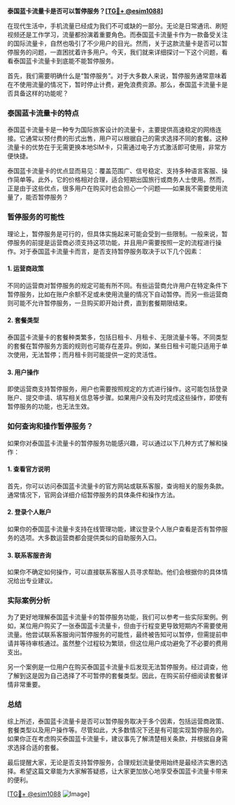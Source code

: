 **泰国蓝卡流量卡是否可以暂停服务？[[TG💪+ @esim1088](https://t.me/s/esim1088)]**

在现代生活中，手机流量已经成为我们不可或缺的一部分。无论是日常通讯、刷短视频还是工作学习，流量都扮演着重要角色。而泰国蓝卡流量卡作为一款备受关注的国际流量卡，自然也吸引了不少用户的目光。然而，关于这款流量卡是否可以暂停服务的问题，一直困扰着许多用户。今天，我们就来详细探讨一下这个问题，看看泰国蓝卡流量卡到底能不能暂停服务。

首先，我们需要明确什么是“暂停服务”。对于大多数人来说，暂停服务通常意味着在不使用流量的情况下，暂时停止计费，避免浪费资源。那么，泰国蓝卡流量卡是否具备这样的功能呢？

### 泰国蓝卡流量卡的特点

泰国蓝卡流量卡是一种专为国际旅客设计的流量卡，主要提供高速稳定的网络连接。它通常以预付费的形式出售，用户可以根据自己的需求选择不同的套餐。这种流量卡的优势在于无需更换本地SIM卡，只需通过电子方式激活即可使用，非常方便快捷。

泰国蓝卡流量卡的优点显而易见：覆盖范围广、信号稳定、支持多种语言客服、操作简单等。此外，它的价格相对合理，适合短期出国旅行或商务人士使用。然而，正是由于这些优点，很多用户在购买时也会担心一个问题——如果我不需要使用流量了，能否暂停服务？

### 暂停服务的可能性

理论上，暂停服务是可行的，但具体实施起来可能会受到一些限制。一般来说，暂停服务的前提是运营商必须支持这项功能，并且用户需要按照一定的流程进行操作。对于泰国蓝卡流量卡而言，是否支持暂停服务取决于以下几个因素：

#### 1. **运营商政策**
   不同的运营商对暂停服务的规定可能有所不同。有些运营商允许用户在特定条件下暂停服务，比如在账户余额不足或未使用流量的情况下自动暂停。而另一些运营商则可能不允许暂停服务，一旦购买即开始计费，直到套餐期限结束。

#### 2. **套餐类型**
   泰国蓝卡流量卡的套餐种类繁多，包括日租卡、月租卡、无限流量卡等。不同类型的套餐在暂停服务方面的规则也可能存在差异。例如，某些日租卡可能只适用于单次使用，无法暂停；而月租卡则可能提供一定的灵活性。

#### 3. **用户操作**
   即使运营商支持暂停服务，用户也需要按照规定的方式进行操作。这可能包括登录账户、提交申请、填写相关信息等步骤。如果用户没有及时完成这些操作，即使有暂停服务的功能，也无法生效。

### 如何查询和操作暂停服务？

如果你对泰国蓝卡流量卡的暂停服务功能感兴趣，可以通过以下几种方式了解和操作：

#### 1. **查看官方说明**
   首先，你可以访问泰国蓝卡流量卡的官方网站或联系客服，查询相关的服务条款。通常情况下，官网会详细介绍暂停服务的具体条件和操作方法。

#### 2. **登录个人账户**
   如果你的泰国蓝卡流量卡支持在线管理功能，建议登录个人账户查看是否有暂停服务的选项。大多数运营商都会提供类似的自助服务入口。

#### 3. **联系客服咨询**
   如果你不确定如何操作，可以直接联系客服人员寻求帮助。他们会根据你的具体情况给出专业建议。

### 实际案例分析

为了更好地理解泰国蓝卡流量卡的暂停服务功能，我们可以参考一些实际案例。例如，某位用户购买了一张泰国蓝卡流量卡，但由于行程变更导致短期内不需要使用流量。他尝试联系客服询问暂停服务的可能性，最终被告知可以暂停，但需提前申请并等待审核通过。虽然整个过程较为繁琐，但这位用户成功避免了不必要的费用支出。

另一个案例是一位用户在购买泰国蓝卡流量卡后发现无法暂停服务。经过调查，他了解到这是因为自己选择了不可暂停的套餐类型。因此，在购买前仔细阅读套餐详情非常重要。

### 总结

综上所述，泰国蓝卡流量卡是否可以暂停服务取决于多个因素，包括运营商政策、套餐类型以及用户操作等。尽管如此，大多数情况下还是有可能实现暂停服务的。如果你正在考虑购买泰国蓝卡流量卡，建议事先了解清楚相关条款，并根据自身需求选择合适的套餐。

最后提醒大家，无论是否支持暂停服务，合理规划流量使用始终是最经济实惠的选择。希望这篇文章能为大家解答疑惑，让大家更加放心地享受泰国蓝卡流量卡带来的便利。

[[TG💪+ @esim1088](https://t.me/s/esim1088) ![Image](https://i.postimg.cc/4NQfJmqS/Snipaste-2025-05-13-00-14-12.png)]